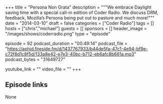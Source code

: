 +++
title = "Persona Non Grata"
description = """We embrace Daylight saving time with a special call-in edition of Coder Radio. We discuss DRM, feedback, Mozilla’s Persona being put out to pasture and much more!"""
date = "2014-03-10"
draft = false
categories = ["Coder Radio"]
tags = []
hosts = ["chris","michael"]
guests = []
sponsors = []
header_image = "/images/shows/coderradio.png"
type = "episode"

episode = 92
podcast_duration = "00:49:14"
podcast_file = "https://aphid.fireside.fm/d/1437767933/b44de5fa-47c1-4e94-bf9e-c72f8d1c8f5d/133a8e42-e7e3-40bc-b712-eb6afc8b661a.mp3"
podcast_bytes = "31649727"

youtube_link = ""
video_file = ""
+++

## Episode links

None

